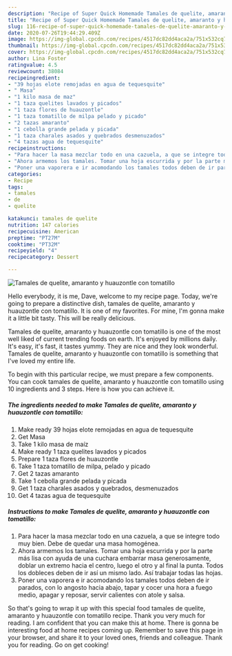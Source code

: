 ```yaml
---
description: "Recipe of Super Quick Homemade Tamales de quelite, amaranto y huauzontle con tomatillo"
title: "Recipe of Super Quick Homemade Tamales de quelite, amaranto y huauzontle con tomatillo"
slug: 116-recipe-of-super-quick-homemade-tamales-de-quelite-amaranto-y-huauzontle-con-tomatillo
date: 2020-07-26T19:44:29.409Z
image: https://img-global.cpcdn.com/recipes/4517dc82dd4aca2a/751x532cq70/tamales-de-quelite-amaranto-y-huauzontle-con-tomatillo-foto-principal.jpg
thumbnail: https://img-global.cpcdn.com/recipes/4517dc82dd4aca2a/751x532cq70/tamales-de-quelite-amaranto-y-huauzontle-con-tomatillo-foto-principal.jpg
cover: https://img-global.cpcdn.com/recipes/4517dc82dd4aca2a/751x532cq70/tamales-de-quelite-amaranto-y-huauzontle-con-tomatillo-foto-principal.jpg
author: Lina Foster
ratingvalue: 4.5
reviewcount: 38084
recipeingredient:
- "39 hojas elote remojadas en agua de tequesquite"
- " Masa"
- "1 kilo masa de maz"
- "1 taza quelites lavados y picados"
- "1 taza flores de huauzontle"
- "1 taza tomatillo de milpa pelado y picado"
- "2 tazas amaranto"
- "1 cebolla grande pelada y picada"
- "1 taza charales asados y quebrados desmenuzados"
- "4 tazas agua de tequesquite"
recipeinstructions:
- "Para hacer la masa mezclar todo en una cazuela, a que se integre todo muy bien. Debe de quedar una masa homogénea."
- "Ahora armemos los tamales. Tomar una hoja escurrida y por la parte más lisa con ayuda de una cuchara embarrar masa generosamente, doblar un extremo hacia el centro, luego el otro y al final la punta. Todos los dobleces deben de ir así un mismo lado. Así trabajar todas las hojas."
- "Poner una vaporera e ir acomodando los tamales todos deben de ir parados, con lo angosto hacia abajo, tapar y cocer una hora a fuego medio, apagar y reposar, servir calientes con atole y salsa."
categories:
- Recipe
tags:
- tamales
- de
- quelite

katakunci: tamales de quelite 
nutrition: 147 calories
recipecuisine: American
preptime: "PT27M"
cooktime: "PT32M"
recipeyield: "4"
recipecategory: Dessert

---
```



![Tamales de quelite, amaranto y huauzontle con tomatillo](https://img-global.cpcdn.com/recipes/4517dc82dd4aca2a/751x532cq70/tamales-de-quelite-amaranto-y-huauzontle-con-tomatillo-foto-principal.jpg)

Hello everybody, it is me, Dave, welcome to my recipe page. Today, we're going to prepare a distinctive dish, tamales de quelite, amaranto y huauzontle con tomatillo. It is one of my favorites. For mine, I'm gonna make it a little bit tasty. This will be really delicious.

Tamales de quelite, amaranto y huauzontle con tomatillo is one of the most well liked of current trending foods on earth. It's enjoyed by millions daily. It's easy, it's fast, it tastes yummy. They are nice and they look wonderful. Tamales de quelite, amaranto y huauzontle con tomatillo is something that I've loved my entire life.




To begin with this particular recipe, we must prepare a few components. You can cook tamales de quelite, amaranto y huauzontle con tomatillo using 10 ingredients and 3 steps. Here is how you can achieve it.

<!--inarticleads1-->

##### The ingredients needed to make Tamales de quelite, amaranto y huauzontle con tomatillo:

1. Make ready 39 hojas elote remojadas en agua de tequesquite
1. Get  Masa
1. Take 1 kilo masa de maíz
1. Make ready 1 taza quelites lavados y picados
1. Prepare 1 taza flores de huauzontle
1. Take 1 taza tomatillo de milpa, pelado y picado
1. Get 2 tazas amaranto
1. Take 1 cebolla grande pelada y picada
1. Get 1 taza charales asados y quebrados, desmenuzados
1. Get 4 tazas agua de tequesquite




<!--inarticleads2-->

##### Instructions to make Tamales de quelite, amaranto y huauzontle con tomatillo:

1. Para hacer la masa mezclar todo en una cazuela, a que se integre todo muy bien. Debe de quedar una masa homogénea.
1. Ahora armemos los tamales. Tomar una hoja escurrida y por la parte más lisa con ayuda de una cuchara embarrar masa generosamente, doblar un extremo hacia el centro, luego el otro y al final la punta. Todos los dobleces deben de ir así un mismo lado. Así trabajar todas las hojas.
1. Poner una vaporera e ir acomodando los tamales todos deben de ir parados, con lo angosto hacia abajo, tapar y cocer una hora a fuego medio, apagar y reposar, servir calientes con atole y salsa.




So that's going to wrap it up with this special food tamales de quelite, amaranto y huauzontle con tomatillo recipe. Thank you very much for reading. I am confident that you can make this at home. There is gonna be interesting food at home recipes coming up. Remember to save this page in your browser, and share it to your loved ones, friends and colleague. Thank you for reading. Go on get cooking!
